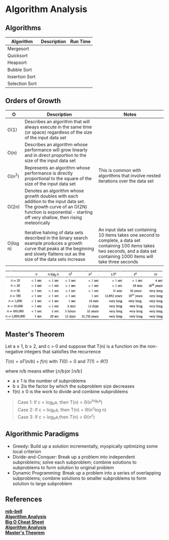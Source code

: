 # Algorithm Analysis

## Algorithms

| Algorithm      | Description | Run Time |
| -------------- | ----------- | -------- |
| Mergesort      |
| Quicksort      |             |
| Heapsort       |
| Bubble Sort    |
| Insertion Sort |
| Selection Sort |

## Orders of Growth

| O                | Description                                                                                                                                                                                    | Notes                                                                                                                                                                               |
| ---------------- | ---------------------------------------------------------------------------------------------------------------------------------------------------------------------------------------------- | ----------------------------------------------------------------------------------------------------------------------------------------------------------------------------------- |
| O(1)             | Describes an algorithm that will always execute in the same time (or space) regardless of the size of the input data set                                                                       |
| O(n)             | Describes an algorithm whose performance will grow linearly and in direct proportion to the size of the input data set                                                                         |
| O(n<sup>2</sup>) | Represents an algorithm whose performance is directly proportional to the square of the size of the input data set                                                                             | This is common with algorithms that involve nested iterations over the data set                                                                                                     |
| O(2n)            | Denotes an algorithm whose growth doubles with each addition to the input data set. The growth curve of an O(2N) function is exponential - starting off very shallow, then rising meteorically |
| O(log n)         | Iterative halving of data sets described in the binary search example produces a growth curve that peaks at the beginning and slowly flattens out as the size of the data sets increase        | An input data set containing 10 items takes one second to complete, a data set containing 100 items takes two seconds, and a data set containing 1000 items will take three seconds |

![Running Time](./assets/runningtime.jpg)

## Master's Theorem

Let a ≥ 1, b ≥ 2, and c > 0 and suppose that T(n) is a function on the non-negative integers that satisfies the recurrence

$T(n) = aT(n/b) + f(n)$ with $T(0) = 0$ and $T(1) = \theta(1)$

where n/b means either ⌊n/b⌋or ⌈n/b⌉

* a ≥ 1 is the number of subproblems
* b ≥ 2is the factor by which the subproblem size decreases
* f(n) ≥ 0 is the work to divide and combine subproblems  
>Case 1: If c < log<sub>b</sub>a, then T(n) = Θ(n<sup>log<sub>b</sub>a</sup>)  
>Case 2: If c = log<sub>b</sub>a, then T(n) = Θ(n<sup>c</sup>log n)  
>Case 3: If c > log<sub>b</sub>a,then T(n) = Θ(n<sup>c</sup>)

## Algorithmic Paradigms

* Greedy: Build up a solution incrementally, myopically optimizing some local criterion
* Divide-and-Conquer: Break up a problem into independent subproblems; solve each subproblem; combine solutions to subproblems to form solution to original problem
* Dynamic Programming: Break up a problem into a series of overlapping subproblems; combine solutions to smaller subproblems to form solution to large subproblem

## References

**[rob-bell](https://rob-bell.net/2009/06/a-beginners-guide-to-big-o-notation/)**  
**[Algorithm Analysis](https://www.geeksforgeeks.org/fundamentals-of-algorithms/#AnalysisofAlgorithms)**  
**[Big O Cheat Sheet](http://bigocheatsheet.com/)**  
**[Algorithm Analysis](https://www.cs.princeton.edu/~wayne/kleinberg-tardos/pdf/02AlgorithmAnalysis.pdf)**  
**[Master's Theorem](https://www.cs.princeton.edu/~wayne/kleinberg-tardos/pdf/05DivideAndConquerII.pdf)**
